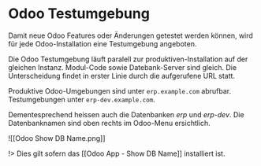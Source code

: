 # Odoo Testumgebung

Damit neue Odoo Features oder Änderungen getestet werden können, wird für jede Odoo-Installation eine Testumgebung angeboten.

Die Odoo Testumgebung läuft paralell zur produktiven-Installation auf der gleichen Instanz. Modul-Code sowie Datebank-Server sind gleich. Die Unterscheidung findet in erster Linie durch die aufgerufene URL statt.

Produktive Odoo-Umgebungen sind unter `erp.example.com` abrufbar.  
Testumgebungen unter `erp-dev.example.com`.

Dementesprechend heissen auch die Datenbanken *erp* und *erp-dev*. Die Datenbanknamen sind oben rechts im Odoo-Menu ersichtlich.

![[Odoo Show DB Name.png]]

!> Dies gilt sofern das [[Odoo App - Show DB Name]] installiert ist.
